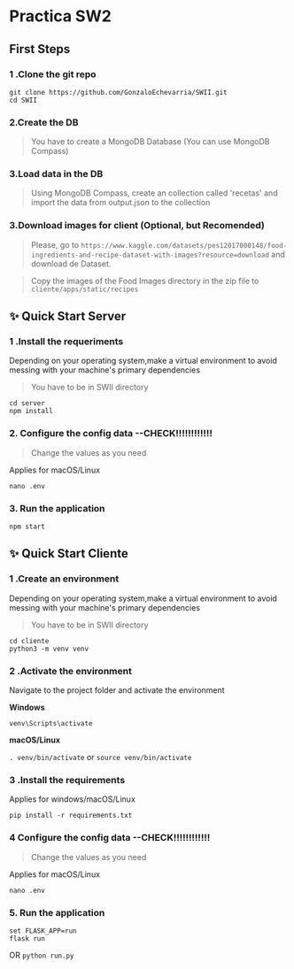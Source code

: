 # Practica SW2
## First Steps
### 1 .Clone the git repo

```
git clone https://github.com/GonzaloEchevarria/SWII.git
cd SWII
```
### 2.Create the DB
> You have to create a MongoDB Database (You can use MongoDB Compass)
### 3.Load data in the DB
> Using MongoDB Compass, create an collection called 'recetas' and import the data from output.json to the collection

### 3.Download images for client (Optional, but Recomended)
> Please, go to `https://www.kaggle.com/datasets/pes12017000148/food-ingredients-and-recipe-dataset-with-images?resource=download` and download de Dataset.

> Copy the images of the Food Images directory in the zip file to `cliente/apps/static/recipes`

## ✨ Quick Start Server
### 1 .Install the requeriments
Depending on your operating system,make a virtual environment to avoid messing with your machine's primary dependencies
>You have to be in SWII directory
```
cd server
npm install
```
### 2. Configure the config data --CHECK!!!!!!!!!!!!

>Change the values as you need

Applies for macOS/Linux

```nano .env```

### 3. Run the application 

```
npm start
```

## ✨ Quick Start Cliente

### 1 .Create an environment
Depending on your operating system,make a virtual environment to avoid messing with your machine's primary dependencies
>You have to be in SWII directory
```
cd cliente
python3 -m venv venv
```
### 2 .Activate the environment
Navigate to the project folder and activate the environment

**Windows** 

```venv\Scripts\activate```
          
**macOS/Linux**

```. venv/bin/activate```
or
```source venv/bin/activate```

### 3 .Install the requirements

Applies for windows/macOS/Linux

```pip install -r requirements.txt```

### 4 Configure the config data --CHECK!!!!!!!!!!!!

>Change the values as you need

Applies for macOS/Linux

```nano .env```

### 5. Run the application 

```
set FLASK_APP=run
flask run
```
OR 
`python run.py`
